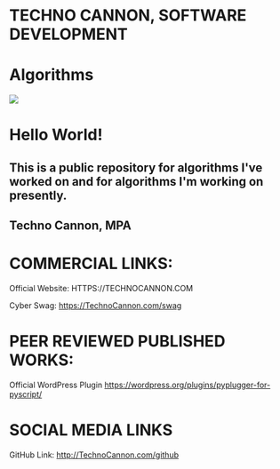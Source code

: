 # TECHNO CANNON, SOFTWARE DEVELOPMENT

# Algorithms

<a href="https://technocannon.com/freelance" target="_blank"><img src="https://github.com/TechnoCannon1337/Projects/blob/master/imagefiles/TechnoCannonBusinessCard.png"></a>

# Hello World!

## This is a public repository for algorithms I've worked on and for algorithms I'm working on presently.

## Techno Cannon, MPA


# COMMERCIAL LINKS:
Official Website:
HTTPS://TECHNOCANNON.COM


Cyber Swag:
https://TechnoCannon.com/swag

# PEER REVIEWED PUBLISHED WORKS:
Official WordPress Plugin
https://wordpress.org/plugins/pyplugger-for-pyscript/

# SOCIAL MEDIA LINKS

GitHub Link:
http://TechnoCannon.com/github



